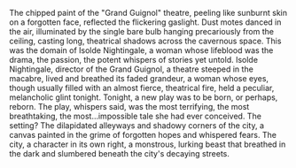 The chipped paint of the "Grand Guignol" theatre, peeling like sunburnt skin on a forgotten face, reflected the flickering gaslight.  Dust motes danced in the air, illuminated by the single bare bulb hanging precariously from the ceiling, casting long, theatrical shadows across the cavernous space.  This was the domain of Isolde Nightingale, a woman whose lifeblood was the drama, the passion, the potent whispers of stories yet untold.  Isolde Nightingale, director of the Grand Guignol, a theatre steeped in the macabre, lived and breathed its faded grandeur, a woman whose eyes, though usually filled with an almost fierce, theatrical fire, held a peculiar, melancholic glint tonight.  Tonight, a new play was to be born, or perhaps, reborn.  The play, whispers said, was the most terrifying, the most breathtaking, the most…impossible tale she had ever conceived.  The setting?  The dilapidated alleyways and shadowy corners of the city, a canvas painted in the grime of forgotten hopes and whispered fears.  The city, a character in its own right, a monstrous, lurking beast that breathed in the dark and slumbered beneath the city's decaying streets.
